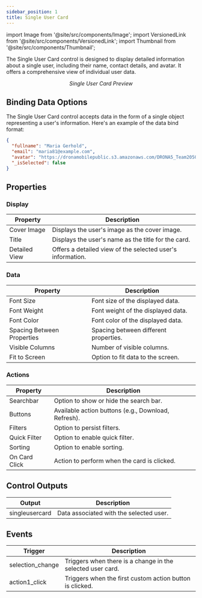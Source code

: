 ```yaml
---
sidebar_position: 1
title: Single User Card
---
```


import Image from '@site/src/components/Image';
import VersionedLink from '@site/src/components/VersionedLink';
import Thumbnail from '@site/src/components/Thumbnail';

The Single User Card control is designed to display detailed information about a single user, including their name, contact details, and avatar. It offers a comprehensive view of individual user data.

<figure>
  <Thumbnail src="/img/reference/controls/single-user-card/preview.jpeg" alt="Single User Card Preview" />
  <figcaption align="center"><i>Single User Card Preview</i></figcaption>
</figure>

## Binding Data Options

The Single User Card control accepts data in the form of a single object representing a user's information. Here's an example of the data bind format:

```json
{
  "fullname": "Maria Gerhold",
  "email": "maria81@example.com",
  "avatar": "https://dronamobilepublic.s3.amazonaws.com/DRONA5_Team2050/content/app/images/public/Maria_T4j7j.jpg",
  "_isSelected": false
}
```

## Properties

### Display
| Property     | Description                                              |
|--------------|----------------------------------------------------------|
| Cover Image  | Displays the user's image as the cover image.             |
| Title        | Displays the user's name as the title for the card.       |
| Detailed View| Offers a detailed view of the selected user's information.|

### Data
| Property         | Description                                         |
|------------------|-----------------------------------------------------|
| Font Size        | Font size of the displayed data.                     |
| Font Weight      | Font weight of the displayed data.                   |
| Font Color       | Font color of the displayed data.                    |
| Spacing Between Properties | Spacing between different properties.      |
| Visible Columns  | Number of visible columns.                          |
| Fit to Screen     | Option to fit data to the screen.                   |

### Actions
| Property     | Description                                         |
|--------------|-----------------------------------------------------|
| Searchbar    | Option to show or hide the search bar.              |
| Buttons      | Available action buttons (e.g., Download, Refresh). |
| Filters      | Option to persist filters.                          |
| Quick Filter | Option to enable quick filter.                      |
| Sorting      | Option to enable sorting.                           |
| On Card Click| Action to perform when the card is clicked.         |

## Control Outputs

| Output      | Description                                      |
|-------------|--------------------------------------------------|
| singleusercard | Data associated with the selected user.       |

## Events

| Trigger           | Description                                                       |
|-------------------|-------------------------------------------------------------------|
| selection_change  | Triggers when there is a change in the selected user card.        |
| action1_click     | Triggers when the first custom action button is clicked.          |
  
 